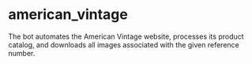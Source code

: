 # american_vintage
The bot automates the American Vintage website, processes its product catalog, and downloads all images associated with the given reference number.
